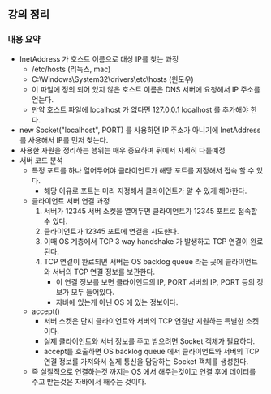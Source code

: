 ## 강의 정리

### 내용 요약

- InetAddress 가 호스트 이름으로 대상 IP를 찾는 과정
    - /etc/hosts (리눅스, mac)
    - C:\Windows\System32\drivers\etc\hosts (윈도우)
    - 이 파일에 정의 되어 있지 않은 호스트 이름은 DNS 서버에 요청해서 IP 주소를 얻는다.
    - 만약 호스트 파일에 localhost 가 없다면 127.0.0.1 localhost 를 추가해야 한다.
- new Socket("localhost", PORT) 를 사용하면 IP 주소가 아니기에 InetAddress 를 사용해서 IP를 먼저 찾는다.
- 사용한 자원을 정리하는 행위는 매우 중요하며 뒤에서 자세히 다룰예정
- 서버 코드 분석
    - 특정 포트를 하나 열어두어야 클라이언트가 해당 포트를 지정해서 접속 할 수 있다.
        - 해당 이유로 포트는 미리 지정해서 클라이언트가 알 수 있게 해야한다.
    - 클라이언트 서버 연결 과정
        1. 서버가 12345 서버 소켓을 열어두면 클라이언트가 12345 포트로 접속할 수 있다.
        2. 클라이언트가 12345 포트에 연결을 시도한다.
        3. 이때 OS 계층에서 TCP 3 way handshake 가 발생하고 TCP 연결이 완료된다.
        4. TCP 연결이 완료되면 서버는 OS backlog queue 라는 곳에 클라이언트와 서버의 TCP 연결 정보를 보관한다.
            - 이 연결 정보를 보면 클라이언트의 IP, PORT 서버의 IP, PORT 등의 정보가 모두 들어있다.
            - 자바에 있는게 아닌 OS 에 있는 정보이다.
    - accept()
        - 서버 소켓은 단지 클라이언트와 서버의 TCP 연결만 지원하는 특별한 소켓이다.
        - 실제 클라이언트와 서버 정보를 주고 받으려면 Socket 객체가 필요하다.
        - accept를 호출하면 OS backlog queue 에서 클라이언트와 서버의 TCP 연결 정보를 가져와서 실제 통신을 담당하는 Socket 객체를 생성한다.
    - 즉 실질적으로 연결하는것 까지는 OS 에서 해주는것이고 연결 후에 데이터를 주고 받는것은 자바에서 해주는 것이다.